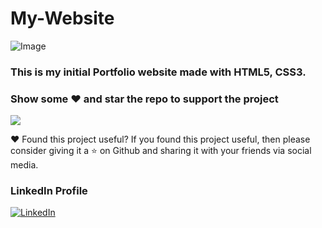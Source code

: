 # My-Website

![Image](https://media-exp1.licdn.com/dms/image/C4E22AQG6Wlve_QCnEQ/feedshare-shrink_800/0?e=1595462400&v=beta&t=V_KI2H4sRbXhQmt9jxdBHnFB-vnU02s-i2tTNqaeWKc)

### This is my initial Portfolio website made with HTML5, CSS3.

### Show some ❤️ and star the repo to support the project
![](https://github-images.s3.amazonaws.com/help/bootcamp/Bootcamp-Fork.png)


❤ Found this project useful?
If you found this project useful, then please consider giving it a ⭐ on Github and sharing it with your friends via social media.
### LinkedIn Profile
<p>
<a href="https://www.linkedin.com/in/dhruv-nakum-4b1054176/"><img src="https://img.icons8.com/ios-filled/2x/linkedin.png" alt="LinkedIn"></a>
</p>
